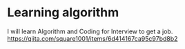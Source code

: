 # Learning algorithm
I will learn Algorithm and Coding for Interview to get a job.
https://qiita.com/square1001/items/6d414167ca95c97bd8b2